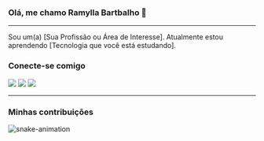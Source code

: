 ### Olá, me chamo Ramylla Bartbalho 👋

---

Sou um(a) [Sua Profissão ou Área de Interesse]. Atualmente estou aprendendo [Tecnologia que você está estudando].

### Conecte-se comigo

<div style="display: inline_block">
  <a href="[Link do seu LinkedIn]" target="_blank"><img src="https://img.shields.io/badge/-LinkedIn-%230077B5?style=for-the-badge&logo=linkedin&logoColor=white"></a> 
  <a href="[Link do seu Instagram]" target="_blank"><img src="https://img.shields.io/badge/-Instagram-%23E4405F?style=for-the-badge&logo=instagram&logoColor=white"></a>
  <a href="mailto:[seu-email]@gmail.com"><img src="https://img.shields.io/badge/-Gmail-%23333?style=for-the-badge&logo=gmail&logoColor=white"></a>
</div>

---

### Minhas contribuições

![snake-animation](https://github.com/ramyllaluiza/ramyllaluiza/blob/output/github-contribution-grid-snake.svg)
